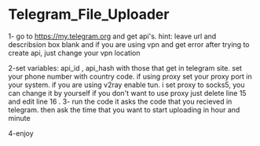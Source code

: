 # Telegram_File_Uploader

1- go to https://my.telegram.org and get api's. 
hint: leave url and describsion box blank and if you are using vpn and get error after trying to create api, just change your vpn location

2-set variables:
  api_id , api_hash  with those that get in telegram site. set your phone number with country code.
  if using proxy set your proxy port in your system. if you are using v2ray enable tun.
  i set proxy to socks5, you can change it by yourself
  if you don't want to use proxy just delete line 15 and edit line 16 .
3- run the code
  it asks the code that you recieved in telegram.
  then ask the time that you want to start uploading in hour and minute

4-enjoy
  
  
